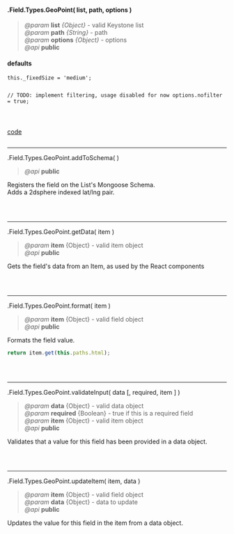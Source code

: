 #### .Field.Types.GeoPoint( list, path, options )  
> *@param* **list** _{Object}_  - valid Keystone list   
> *@param* **path** _{String}_  - path   
> *@param* **options** _{Object}_  - options   
> *@api* **public**  

<div class="code-header"> <h4>defaults</h4></div><pre class=" language-javascript"><code class="language-javascript">this._fixedSize = 'medium';

// TODO: implement filtering, usage disabled for now
options.nofilter = true;

</code></pre>

<div class="code-header addGitHubLink" data-file="fields/types/geopoint/GeoPointType.js"> <a href="#" class="loadCode"> code</a></div><pre class=" language-javascript hideCode api"></pre> 

---
<span class="subMethod"> .Field.Types.GeoPoint.addToSchema(  ) </span>      
> *@api* **public**    

Registers the field on the List's Mongoose Schema.  
Adds a 2dsphere indexed lat/lng pair.      
<div class="code-header addGitHubLink" data-file="fields/types/geopoint/GeoPointType.js#L34-L45"> &nbsp;</div><pre class=" language-javascript hideCode api"></pre> 

---

<span class="subMethod"> .Field.Types.GeoPoint.getData( item ) </span>  
> *@param* **item** {Object} - valid item object       
> *@api* **public**     

Gets the field's data from an Item, as used by the React components

<div class="code-header addGitHubLink" data-file="fields/types/geopoint/GeoPointType.js#L48-L55"> &nbsp;</div><pre class=" language-javascript hideCode api"></pre> 

---
<span class="subMethod"> .Field.Types.GeoPoint.format( item ) </span>  
> *@param* **item** {Object} - valid field object   
> *@api* **public**     

Formats the field value.
```javascript
return item.get(this.paths.html);
```
<div class="code-header addGitHubLink" data-file="fields/types/geopoint/GeoPointType.js#L58-L69"> &nbsp;</div><pre class=" language-javascript hideCode api"></pre> 

---
<span class="subMethod"> .Field.Types.GeoPoint.validateInput( data [, required, item ] )  </span> 
> *@param* **data** {Object} - valid data object  
> *@param* **required** {Boolean} - true if this is a required field  
> *@param* **item** {Object} - valid item object  
> *@api* **public**   
  
Validates that a value for this field has been provided in a data object.  

<div class="code-header addGitHubLink" data-file="fields/types/geopoint/GeoPointType.js#L72-L93"> &nbsp;</div><pre class=" language-javascript hideCode api"></pre> 


---
<span class="subMethod"> .Field.Types.GeoPoint.updateItem( item, data )  </span> 
> *@param* **item** {Object} - valid field object  
> *@param* **data** {Object} - data to update  
> *@api* **public**  

Updates the value for this field in the item from a data object.    

<div class="code-header addGitHubLink" data-file="fields/types/geopoint/GeoPointType.js#L96-L130"> &nbsp;</div><pre class=" language-javascript hideCode api"></pre> 
